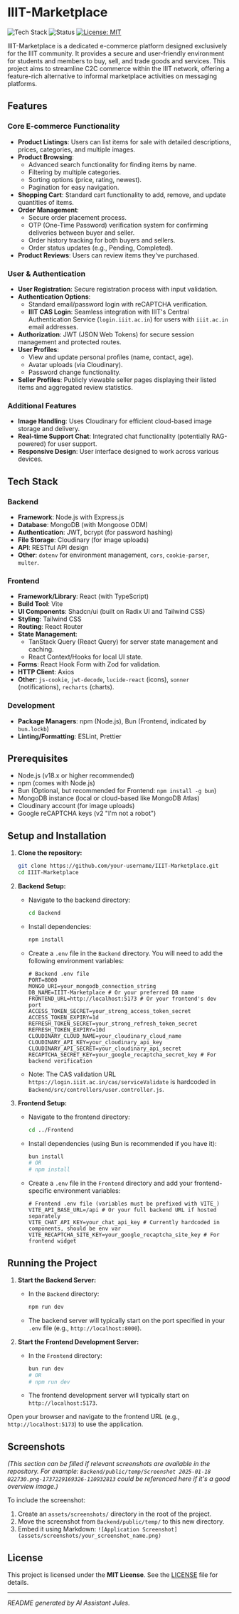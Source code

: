 # IIIT-Marketplace

![Tech Stack](https://img.shields.io/badge/Tech-MERN%20+%20TypeScript%20+%20Tailwind%20CSS-blueviolet)
![Status](https://img.shields.io/badge/Status-Active%20Development-green)
[![License: MIT](https://img.shields.io/badge/License-MIT-yellow.svg)](https://opensource.org/licenses/MIT)

IIIT-Marketplace is a dedicated e-commerce platform designed exclusively for the IIIT community. It provides a secure and user-friendly environment for students and members to buy, sell, and trade goods and services. This project aims to streamline C2C commerce within the IIIT network, offering a feature-rich alternative to informal marketplace activities on messaging platforms.

## Features

### Core E-commerce Functionality
*   **Product Listings**: Users can list items for sale with detailed descriptions, prices, categories, and multiple images.
*   **Product Browsing**:
    *   Advanced search functionality for finding items by name.
    *   Filtering by multiple categories.
    *   Sorting options (price, rating, newest).
    *   Pagination for easy navigation.
*   **Shopping Cart**: Standard cart functionality to add, remove, and update quantities of items.
*   **Order Management**:
    *   Secure order placement process.
    *   OTP (One-Time Password) verification system for confirming deliveries between buyer and seller.
    *   Order history tracking for both buyers and sellers.
    *   Order status updates (e.g., Pending, Completed).
*   **Product Reviews**: Users can review items they've purchased.

### User & Authentication
*   **User Registration**: Secure registration process with input validation.
*   **Authentication Options**:
    *   Standard email/password login with reCAPTCHA verification.
    *   **IIIT CAS Login**: Seamless integration with IIIT's Central Authentication Service (`login.iiit.ac.in`) for users with `iiit.ac.in` email addresses.
*   **Authorization**: JWT (JSON Web Tokens) for secure session management and protected routes.
*   **User Profiles**:
    *   View and update personal profiles (name, contact, age).
    *   Avatar uploads (via Cloudinary).
    *   Password change functionality.
*   **Seller Profiles**: Publicly viewable seller pages displaying their listed items and aggregated review statistics.

### Additional Features
*   **Image Handling**: Uses Cloudinary for efficient cloud-based image storage and delivery.
*   **Real-time Support Chat**: Integrated chat functionality (potentially RAG-powered) for user support.
*   **Responsive Design**: User interface designed to work across various devices.

## Tech Stack

### Backend
*   **Framework**: Node.js with Express.js
*   **Database**: MongoDB (with Mongoose ODM)
*   **Authentication**: JWT, bcrypt (for password hashing)
*   **File Storage**: Cloudinary (for image uploads)
*   **API**: RESTful API design
*   **Other**: `dotenv` for environment management, `cors`, `cookie-parser`, `multer`.

### Frontend
*   **Framework/Library**: React (with TypeScript)
*   **Build Tool**: Vite
*   **UI Components**: Shadcn/ui (built on Radix UI and Tailwind CSS)
*   **Styling**: Tailwind CSS
*   **Routing**: React Router
*   **State Management**:
    *   TanStack Query (React Query) for server state management and caching.
    *   React Context/Hooks for local UI state.
*   **Forms**: React Hook Form with Zod for validation.
*   **HTTP Client**: Axios
*   **Other**: `js-cookie`, `jwt-decode`, `lucide-react` (icons), `sonner` (notifications), `recharts` (charts).

### Development
*   **Package Managers**: npm (Node.js), Bun (Frontend, indicated by `bun.lockb`)
*   **Linting/Formatting**: ESLint, Prettier

## Prerequisites

*   Node.js (v18.x or higher recommended)
*   npm (comes with Node.js)
*   Bun (Optional, but recommended for Frontend: `npm install -g bun`)
*   MongoDB instance (local or cloud-based like MongoDB Atlas)
*   Cloudinary account (for image uploads)
*   Google reCAPTCHA keys (v2 "I'm not a robot")

## Setup and Installation

1.  **Clone the repository:**
    ```bash
    git clone https://github.com/your-username/IIIT-Marketplace.git
    cd IIIT-Marketplace
    ```

2.  **Backend Setup:**
    *   Navigate to the backend directory:
        ```bash
        cd Backend
        ```
    *   Install dependencies:
        ```bash
        npm install
        ```
    *   Create a `.env` file in the `Backend` directory. You will need to add the following environment variables:
        ```env
        # Backend .env file
        PORT=8000
        MONGO_URI=your_mongodb_connection_string
        DB_NAME=IIIT-Marketplace # Or your preferred DB name
        FRONTEND_URL=http://localhost:5173 # Or your frontend's dev port
        ACCESS_TOKEN_SECRET=your_strong_access_token_secret
        ACCESS_TOKEN_EXPIRY=1d
        REFRESH_TOKEN_SECRET=your_strong_refresh_token_secret
        REFRESH_TOKEN_EXPIRY=10d
        CLOUDINARY_CLOUD_NAME=your_cloudinary_cloud_name
        CLOUDINARY_API_KEY=your_cloudinary_api_key
        CLOUDINARY_API_SECRET=your_cloudinary_api_secret
        RECAPTCHA_SECRET_KEY=your_google_recaptcha_secret_key # For backend verification
        ```
    *   Note: The CAS validation URL `https://login.iiit.ac.in/cas/serviceValidate` is hardcoded in `Backend/src/controllers/user.controller.js`.

3.  **Frontend Setup:**
    *   Navigate to the frontend directory:
        ```bash
        cd ../Frontend
        ```
    *   Install dependencies (using Bun is recommended if you have it):
        ```bash
        bun install
        # OR
        # npm install
        ```
    *   Create a `.env` file in the `Frontend` directory and add your frontend-specific environment variables:
        ```env
        # Frontend .env file (variables must be prefixed with VITE_)
        VITE_API_BASE_URL=/api # Or your full backend URL if hosted separately
        VITE_CHAT_API_KEY=your_chat_api_key # Currently hardcoded in components, should be env var
        VITE_RECAPTCHA_SITE_KEY=your_google_recaptcha_site_key # For frontend widget
        ```

## Running the Project

1.  **Start the Backend Server:**
    *   In the `Backend` directory:
        ```bash
        npm run dev
        ```
    *   The backend server will typically start on the port specified in your `.env` file (e.g., `http://localhost:8000`).

2.  **Start the Frontend Development Server:**
    *   In the `Frontend` directory:
        ```bash
        bun run dev
        # OR
        # npm run dev
        ```
    *   The frontend development server will typically start on `http://localhost:5173`.

Open your browser and navigate to the frontend URL (e.g., `http://localhost:5173`) to use the application.

## Screenshots

*(This section can be filled if relevant screenshots are available in the repository. For example: `Backend/public/temp/Screenshot 2025-01-18 022730.png-1737229169326-110932813` could be referenced here if it's a good overview image.)*

To include the screenshot:
1. Create an `assets/screenshots/` directory in the root of the project.
2. Move the screenshot from `Backend/public/temp/` to this new directory.
3. Embed it using Markdown: `![Application Screenshot](assets/screenshots/your_screenshot_name.png)`

## License

This project is licensed under the **MIT License**. See the [LICENSE](LICENSE) file for details.

---

_README generated by AI Assistant Jules._

